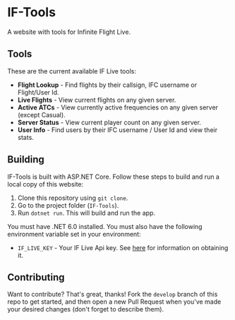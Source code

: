 # IF-Tools
A website with tools for Infinite Flight Live.

## Tools
These are the current available IF Live tools:
 - **Flight Lookup** - Find flights by their callsign, IFC username or Flight/User Id.
 - **Live Flights** - View current flights on any given server.
 - **Active ATCs** - View currently active frequencies on any given server (except Casual).
 - **Server Status** - View current player count on any given server.
 - **User Info** - Find users by their IFC username / User Id and view their stats.

## Building
IF-Tools is built with ASP.NET Core. Follow these steps to build and run a local copy of this website:

 1. Clone this repository using `git clone`.
 2. Go to the project folder (`IF-Tools`).
 3. Run `dotnet run`. This will build and run the app.

You must have .NET 6.0 installed. You must also have the following environment variable set in your environment:
 - `IF_LIVE_KEY` - Your IF Live Api key. See [here](https://infiniteflight.com/guide/developer-reference/live-api/overview#obtaining-an-api-key) for information on obtaining it.

## Contributing
Want to contribute? That's great, thanks! Fork the `develop` branch of this repo to get started, and then open a new Pull Request when you've made your desired changes (don't forget to describe them).
